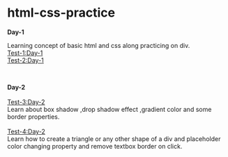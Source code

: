 # html-css-practice

**Day-1**<br>

Learning concept of basic html and css along practicing on div.<br>
<a href="https://sagar-cpp.github.io/html-css-practice/Test1.html">Test-1:Day-1</a><br>
<a href="https://sagar-cpp.github.io/html-css-practice/Test2.html">Test-2:Day-1</a>

<br>

**Day-2**<br>
<br>
<a href="https://github.com/sagar-cpp/html-css-practice/Test3.html">Test-3:Day-2</a> <br>
Learn about box shadow ,drop shadow effect ,gradient color and some border properties. <br><br>
<a href="https://github.com/sagar-cpp/html-css-practice/Test4.html">Test-4:Day-2</a><br>
Learn how to create a triangle or any other shape of a div and placeholder color changing property and remove textbox border on click.
